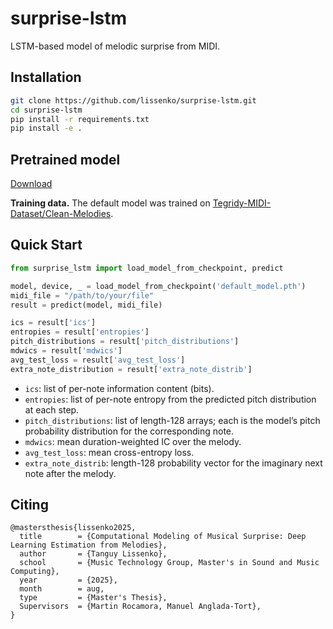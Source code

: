 # surprise-lstm

LSTM-based model of melodic surprise from MIDI.

## Installation

```bash
git clone https://github.com/lissenko/surprise-lstm.git
cd surprise-lstm
pip install -r requirements.txt
pip install -e .
```

## Pretrained model

[Download](https://github.com/lissenko/surprise-lstm/releases/download/v0.1.0/default_model.pth)

**Training data.** The default model was trained on [Tegridy-MIDI-Dataset/Clean-Melodies](https://github.com/asigalov61/Tegridy-MIDI-Dataset/tree/master/Clean-Melodies).

## Quick Start

```py
from surprise_lstm import load_model_from_checkpoint, predict

model, device, _ = load_model_from_checkpoint('default_model.pth')
midi_file = "/path/to/your/file"
result = predict(model, midi_file)

ics = result['ics']
entropies = result['entropies']
pitch_distributions = result['pitch_distributions']
mdwics = result['mdwics']
avg_test_loss = result['avg_test_loss']
extra_note_distribution = result['extra_note_distrib']
```

- `ics`: list of per-note information content (bits).
- `entropies`: list of per-note entropy from the predicted pitch distribution at each step.
- `pitch_distributions`: list of length-128 arrays; each is the model’s pitch probability distribution for the corresponding note.
- `mdwics`: mean duration-weighted IC over the melody.
- `avg_test_loss`: mean cross-entropy loss.
- `extra_note_distrib`: length-128 probability vector for the imaginary next note after the melody.

## Citing

```
@mastersthesis{lissenko2025,
  title        = {Computational Modeling of Musical Surprise: Deep Learning Estimation from Melodies},
  author       = {Tanguy Lissenko},
  school       = {Music Technology Group, Master's in Sound and Music Computing},
  year         = {2025},
  month        = aug,
  type         = {Master's Thesis},
  Supervisors  = {Martin Rocamora, Manuel Anglada-Tort},
}
```
